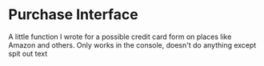 # Purchase Interface
A little function I wrote for a possible credit card form on places like Amazon and others.
Only works in the console, doesn't do anything except spit out text
